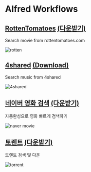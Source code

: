 # Alfred Workflows

## [RottenTomatoes](https://github.com/mrz1277/alfred-workflows/tree/master/net.yakiyama.alfred.rotten) [(다운받기)](https://raw.github.com/mrz1277/alfred-workflows/master/workflows/rotten.alfredworkflow)
Search movie from rottentomatoes.com

![rotten](https://raw.githubusercontent.com/mrz1277/alfred-workflows/master/screenshots/rotten.png)

## [4shared](https://github.com/mrz1277/alfred-workflows/tree/master/net.yakiyama.alfred.4shared) [(Download)](https://raw.github.com/mrz1277/alfred-workflows/master/workflows/4shared.alfredworkflow)
Search music from 4shared

![4shared](https://raw.githubusercontent.com/mrz1277/alfred-workflows/master/screenshots/4shared.png)

## [네이버 영화 검색](https://github.com/mrz1277/alfred-workflows/tree/master/net.yakiyama.alfred.naver.movie) [(다운받기)](https://raw.github.com/mrz1277/alfred-workflows/master/workflows/naver.movie.alfredworkflow)
자동완성으로 영화 빠르게 검색하기

![naver movie](https://raw.githubusercontent.com/mrz1277/alfred-workflows/master/screenshots/naver.movie.png)

## [토렌트](https://github.com/mrz1277/alfred-workflows/tree/master/net.yakiyama.alfred.torrent) [(다운받기)](https://raw.github.com/mrz1277/alfred-workflows/master/workflows/torrent.alfredworkflow)
토렌트 검색 및 다운

![torrent](https://raw.githubusercontent.com/mrz1277/alfred-workflows/master/screenshots/torrent-3.png)